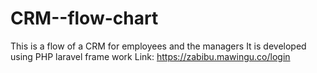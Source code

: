 # CRM--flow-chart
This is a flow of a CRM for employees and the managers
It is developed using PHP laravel frame work 
Link: https://zabibu.mawingu.co/login
